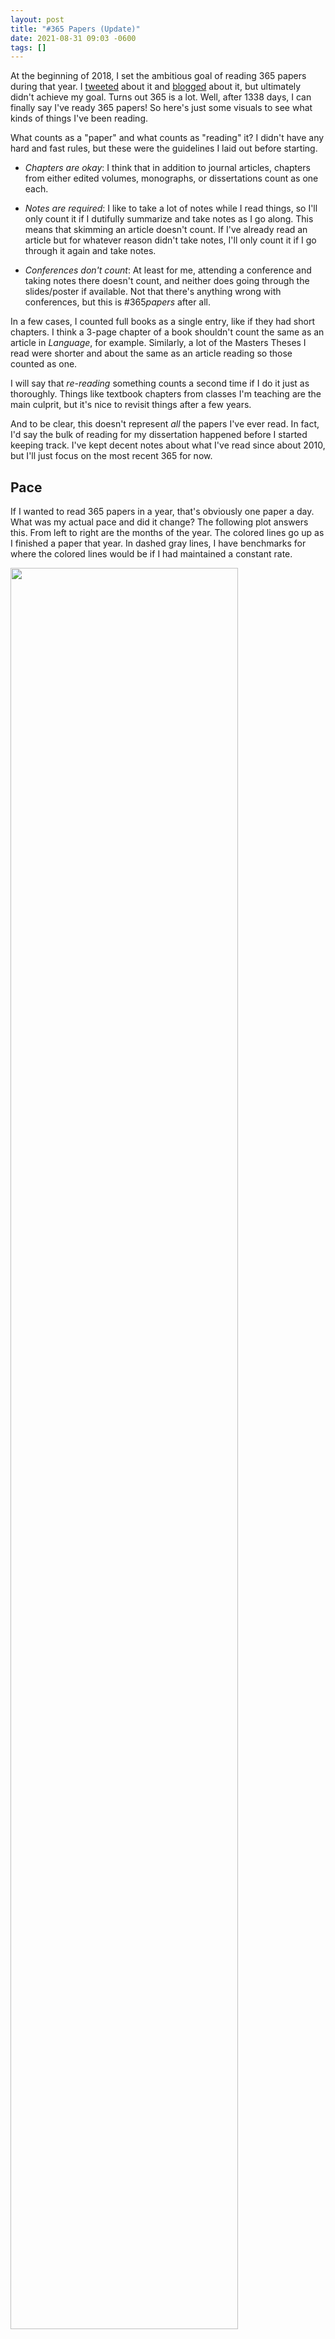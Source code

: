```yaml
---
layout: post
title: "#365 Papers (Update)"
date: 2021-08-31 09:03 -0600
tags: []
---
```


At the beginning of 2018, I set the ambitious goal of reading 365 papers during that year. I [tweeted](https://twitter.com/joey_stan/status/971972160322387968?s=20) about it and [blogged](/blog/365_papers) about it, but ultimately didn't achieve my goal. Turns out 365 is a lot. Well, after 1338 days, I can finally say I've ready 365 papers! So here's just some visuals to see what kinds of things I've been reading.

What counts as a "paper" and what counts as "reading" it? I didn't have any hard and fast rules, but these were the guidelines I laid out before starting.

* *Chapters are okay*: I think that in addition to journal articles, chapters from either edited volumes, monographs, or dissertations count as one each.

* *Notes are required*: I like to take a lot of notes while I read things, so I'll only count it if I dutifully summarize and take notes as I go along. This means that skimming an article doesn't count. If I've already read an article but for whatever reason didn't take notes, I'll only count it if I go through it again and take notes.

* *Conferences don't count*: At least for me, attending a conference and taking notes there doesn't count, and neither does going through the slides/poster if available. Not that there's anything wrong with conferences, but this is #365*papers* after all. 

In a few cases, I counted full books as a single entry, like if they had short chapters. I think a 3-page chapter of a book shouldn't count the same as an article in *Language*, for example. Similarly, a lot of the Masters Theses I read were shorter and about the same as an article reading so those counted as one.

I will say that *re-reading* something counts a second time if I do it just as thoroughly. Things like textbook chapters from classes I'm teaching are the main culprit, but it's nice to revisit things after a few years.

And to be clear, this doesn't represent *all* the papers I've ever read. In fact, I'd say the bulk of reading for my dissertation happened before I started keeping track. I've kept decent notes about what I've read since about 2010, but I'll just focus on the most recent 365 for now.

## Pace

If I wanted to read 365 papers in a year, that's obviously one paper a day. What was my actual pace and did it change? The following plot answers this. From left to right are the months of the year. The colored lines go up as I finished a paper that year. In dashed gray lines, I have benchmarks for where the colored lines would be if I had maintained a constant rate. 

<img width = "85%" src="/images/plots/365_papers/pace.jpg">

Looks like in 2018 and 2019 (when I was in the throes of dissertation-writing), my pace was usually somewhere around one paper every 4 to 8 days. So about one a week or occasionally two a week, on average. Starting in 2020 and continuing into this year, my pace is quicker and I'm reading a paper at least every three days on average. 

My pace ebbed and flowed within a single year quite a bit and it's interesting to see the patterns. In August of 2018 for example, I started really hunkering down and writing my dissertation, so there's a sudden increase in pace (in the blue line). In early 2019 you can see I read in short bursts (I binge-read several 3rd Wave sociolinguistics papers). In June 2019 I took GIS and Stats courses so that uptick was from those classes. In September I was in a data visualization phase. And it looks like the time between when I submitted my dissertation and when I defended it (in December 2019), I didn't do much reading at all. 

My pace went up quite a bit in 2020 as I was transitioning from dissertation work to teaching. I read some material related to my job talk and was working on submitting my chapter in *Speech in the Western States: Volume III*. The biggest jump was in March 2020. Yes, that's when COVID hit, but I was also fortunate to be hired as an "instructional designer" for BYU so I was prepping a course and doing a *lot* of reading. Things waned as I moved to Utah but when Fall semester hit, I kept that pretty quick pace up as I was prepping two new courses. This continued into 2021 as I prepped another two new courses. And you can see my recent uptick as I start getting ready to teach again. 

## Content

So now that we've got the pace covered, let's look at the content itself.

### Years

First, I'll show the publication years of the things I read. Note that I do have two colums for "no date" and forthcoming: those are mostly reviews I did or other sneak-peaks at unpublished work.

<img width = "85%" src="/images/plots/365_papers/years.jpg">

I'm happy to see that a large proportion of what I read was recent, having come out since I started this little project. Looks like half of the papers I read came out in 2008 or later (10--14 years old); a third was 2017 or later (1--4 years old). I honestly wish I had read even more recent stuff though because I feel a little behind the times. A quarter of what I read was before 1993. It's good to read the classics, but I think I need to be staying up to date more though. Something that certainly accounts for this older skew is that I read while walking and the things I read are typically older (Trudgill 1978, Petyt 1980, Preston 1989, etc). I'm happy I read some older things, but I wish this plot had been more skewed towards the right. 

### Tags

Next, here's a plot of the broad topic the papers fell in. I only gave each paper a single tag, and sometimes it was somehwat arbitrary to call something sociolinguistics and not dialectology, for example, but this should give you a rough idea of what things I read.

<img width = "85%" src="/images/plots/365_papers/tags.jpg">

It should come to no surprise that most of what I read was sociolinguistic in nature, followed closely by dialectology. The socio stuff is relevant to research and teaching and the dialectology stuff is mostly for research. Phonetics and statistics coming next are also exactly what I'd expect. 

### Publication Type

Next, here's a plot on the publication type. I've divided everything into three broad categories: journal articles (which include conference proceedings), monographs, and edited volumes.

<img width = "85%" src="/images/plots/365_papers/pub_type.jpg">

This is where I think I fall short. I'm happy to see that journal articles were the most common, but I think I should be reading a higher proportion of newer articles than I am. In fact, monographs and edited volumes combined make up 54% of what I read. This may also be because I read as I walk to and from my car and around my building, so I do get more regular book-reading time than sit-and-read-an-article time. I'm going to make an effort to read more articles for the next batch of 365 papers. 

### Publication Venue

Finally, the publication venue. Just focusing on the journal articles, here's a list of the venues I read from the most. (I've filtered out venues that I only read from once or twice, for space issues).

<img width = "85%" src="/images/plots/365_papers/venue.jpg">

Based on my research, it should come as no surprise that *American Speech* and *LVC* are the top two. I have a print subscription to *American Speech*, and I had a habit of reading through all the articles while on the bus. My guess is that the *PWPL* ones are mostly proceedings from NWAV too. *JASA*, *JEngL*, and *J. Soc.* are also not much of a surprise. 

However, this plot again highlights what I think are my shortcomings. I feel like I need to be reading more *Language in Society* and *Journal of Sociolinguistics*. I also think I need to be reading from a wider range of journals. I feel like I've latched on to my favorites to my detriment and I'm missing a lot of interesting work by not expanding my horizons. 

## Outlook

I'm glad I did this exercise ad I'll certainly continue with it. And looking back at the past 3⅔ years has been enlightening to say the least. My goals for the next 365 papers are the following:

* Read a larger proportion of journal articles. Specifically, I want to go from 45% journal articles to 65%.

* Read a larger proportion of newer articles. Specifically, I want over half of what I read to be since 2015 (6--9 years old). 

* Finish 365 papers sooner. It took 44 months to do this first batch. Since I've been keeping a pretty good pace of a paper every three days, I'll aim for 36 months and finish by August 31, 2024. 

I also want to get through my to-read list. I have about 50 papers on it. It is always growing, and as I read more I find more things to read. But my current list has been nagging me so I want to knock out a bunch of those.